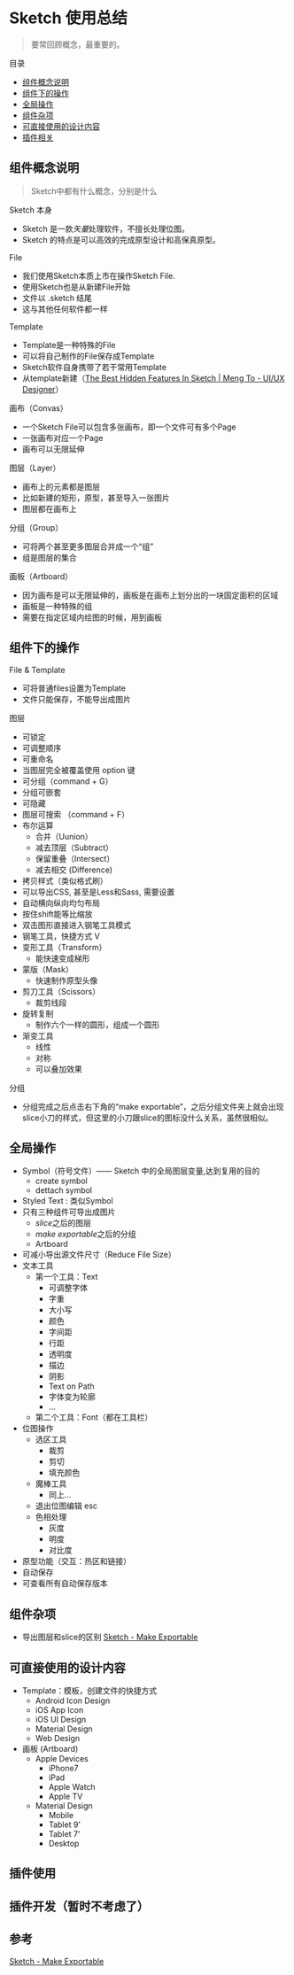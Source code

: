 # Sketch 使用总结

> 要常回顾概念，最重要的。

目录
- [组件概念说明](#组件概念说明)
- [组件下的操作](#组件下的操作)
- [全局操作](#全局操作)
- [组件杂项](#组件杂项)
- [可直接使用的设计内容](#可直接使用的设计内容)
- [插件相关](#插件相关)

## 组件概念说明

> Sketch中都有什么概念，分别是什么

Sketch 本身

- Sketch 是一款*矢量*处理软件，不擅长处理位图。
- Sketch 的特点是可以高效的完成原型设计和高保真原型。

File

- 我们使用Sketch本质上市在操作Sketch File.
- 使用Sketch也是从新建File开始
- 文件以 .sketch 结尾
- 这与其他任何软件都一样

Template

- Template是一种特殊的File
- 可以将自己制作的File保存成Template
- Sketch软件自身携带了若干常用Template
- 从template新建（[The Best Hidden Features In Sketch | Meng To - UI/UX Designer](http://blog.mengto.com/the-best-hidden-features-in-sketch/)）

画布（Convas）

- 一个Sketch File可以包含多张画布，即一个文件可有多个Page
- 一张画布对应一个Page
- 画布可以无限延伸

图层（Layer）

- 画布上的元素都是图层
- 比如新建的矩形，原型，甚至导入一张图片
- 图层都在画布上

分组（Group）

- 可将两个甚至更多图层合并成一个“组”
- 组是图层的集合

画板（Artboard）

- 因为画布是可以无限延伸的，画板是在画布上划分出的一块固定面积的区域
- 画板是一种特殊的组
- 需要在指定区域内绘图的时候，用到画板


## 组件下的操作

File & Template 

- 可将普通files设置为Template
- 文件只能保存，不能导出成图片

图层

- 可锁定
- 可调整顺序
- 可重命名
- 当图层完全被覆盖使用 option 键
- 可分组（command + G）
- 分组可嵌套
- 可隐藏
- 图层可搜索 （command + F）
- 布尔运算
    - 合并（Uunion）
    - 减去顶层（Subtract）
    - 保留重叠（Intersect）
    - 减去相交 (Difference)
- 拷贝样式（类似格式刷）
- 可以导出CSS, 甚至是Less和Sass, 需要设置
- 自动横向纵向均匀布局
- 按住shift能等比缩放
- 双击图形直接进入钢笔工具模式
- 钢笔工具，快捷方式 V
- 变形工具（Transform）
    - 能快速变成梯形
- 蒙版（Mask）
    - 快速制作原型头像
- 剪刀工具（Scissors）
    - 裁剪线段
- 旋转复制
    - 制作六个一样的圆形，组成一个圆形
- 渐变工具
    - 线性
    - 对称
    - 可以叠加效果

分组

- 分组完成之后点击右下角的“make exportable”，之后分组文件夹上就会出现slice小刀的样式，但这里的小刀跟slice的图标没什么关系，虽然很相似。

## 全局操作

- Symbol（符号文件）—— Sketch 中的全局图层变量,达到复用的目的
    - create symbol
    - dettach symbol
- Styled Text : 类似Symbol
- 只有三种组件可导出成图片
    - *slice*之后的图层
    - *make exportable*之后的分组
    - Artboard
- 可减小导出源文件尺寸（Reduce File Size）
- 文本工具
    - 第一个工具：Text
        - 可调整字体
        - 字重
        - 大小写
        - 颜色
        - 字间距
        - 行距
        - 透明度
        - 描边
        - 阴影
        - Text on Path
        - 字体变为轮廓
        - ...
    - 第二个工具：Font（都在工具栏）
- 位图操作
    - 选区工具
        - 裁剪
        - 剪切
        - 填充颜色
    - 魔棒工具
        - 同上...
    - 退出位图编辑 esc
    - 色相处理
        - 灰度
        - 明度
        - 对比度
- 原型功能（交互：热区和链接）
- 自动保存
- 可查看所有自动保存版本

## 组件杂项

- 导出图层和slice的区别 [Sketch - Make Exportable](https://sketchapp.com/docs/exporting/exporting-layers/)

## 可直接使用的设计内容
- Template：模板，创建文件的快捷方式
    - Android Icon Design
    - iOS App Icon
    - iOS UI Design
    - Material Design
    - Web Design
- 画板 (Artboard)
    - Apple Devices
        - iPhone7 
        - iPad
        - Apple Watch
        - Apple TV
    - Material Design
        - Mobile
        - Tablet 9'
        - Tablet 7'
        - Desktop

## 插件使用

## 插件开发（暂时不考虑了）

## 参考

[Sketch - Make Exportable](https://sketchapp.com/docs/exporting/exporting-layers/)